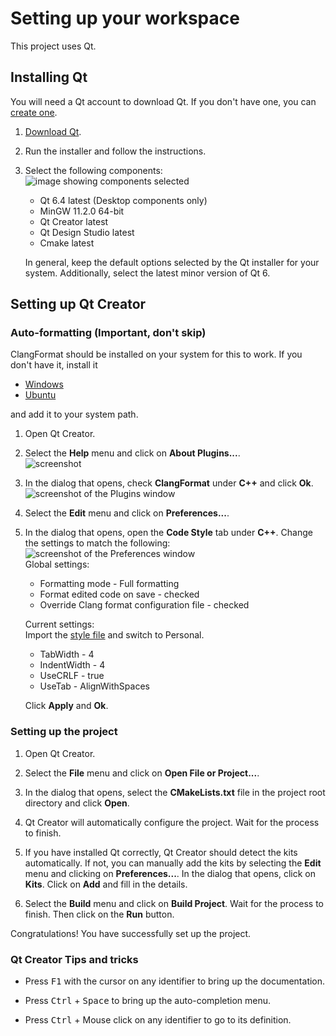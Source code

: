 # Setting up your workspace

This project uses Qt.

## Installing Qt

You will need a Qt account to download Qt. If you don't have one, you can [create one](https://login.qt.io/register).

1. [Download Qt](https://www.qt.io/download-qt-installer).

2. Run the installer and follow the instructions.

3. Select the following components:  
![image showing components selected](https://user-images.githubusercontent.com/90329875/210178913-24706279-db3d-4fb2-95c6-02f3287e383a.png)  
    - Qt 6.4 latest (Desktop components only)
    - MinGW 11.2.0 64-bit
    - Qt Creator latest
    - Qt Design Studio latest
    - Cmake latest

    In general, keep the default options selected by the Qt installer for your system. Additionally, select the latest minor version of Qt 6.

## Setting up Qt Creator

### Auto-formatting **(Important, don't skip)**

ClangFormat should be installed on your system for this to work. If you don't have it, install it

- [Windows](https://superuser.com/questions/1505283/how-to-install-clang-format-on-mingw-windows)
- [Ubuntu](https://stackoverflow.com/questions/20756924/how-can-i-install-clang-format-in-ubuntu#49718985)

and add it to your system path.

1. Open Qt Creator.

2. Select the **Help** menu and click on **About Plugins...**.  
![screenshot](https://user-images.githubusercontent.com/90329875/210179722-64601873-0796-420b-829c-77d22a016dfe.png)

3. In the dialog that opens, check **ClangFormat** under **C++** and click **Ok**.  
![screenshot of the Plugins window](https://user-images.githubusercontent.com/90329875/210179781-d2980aaa-a18c-4c86-ad3e-c7194a333f63.png)

4. Select the **Edit** menu and click on **Preferences...**.

5. In the dialog that opens, open the **Code Style** tab under **C++**. Change the settings to match the following:  
![screenshot of the Preferences window](https://user-images.githubusercontent.com/90329875/210179964-90d5a3dc-4f9a-473b-996c-838d081deba7.png)  
    Global settings:
    - Formatting mode - Full formatting
    - Format edited code on save - checked
    - Override Clang format configuration file - checked  

    Current settings:  
    Import the [style file](./qt2_styles.xml) and switch to Personal.
    - TabWidth - 4
    - IndentWidth - 4
    - UseCRLF - true
    - UseTab - AlignWithSpaces

    Click **Apply** and **Ok**.

### Setting up the project

1. Open Qt Creator.

2. Select the **File** menu and click on **Open File or Project...**.

3. In the dialog that opens, select the **CMakeLists.txt** file in the project root directory and click **Open**.

4. Qt Creator will automatically configure the project. Wait for the process to finish.

5. If you have installed Qt correctly, Qt Creator should detect the kits automatically. If not, you can manually add the kits by selecting the **Edit** menu and clicking on **Preferences...**. In the dialog that opens, click on **Kits**. Click on **Add** and fill in the details.

6. Select the **Build** menu and click on **Build Project**. Wait for the process to finish. Then click on the **Run** button.

Congratulations! You have successfully set up the project.

### Qt Creator Tips and tricks

- Press <kbd>F1</kbd> with the cursor on any identifier to bring up the documentation.

- Press <kbd>Ctrl</kbd> + <kbd>Space</kbd> to bring up the auto-completion menu.

- Press <kbd>Ctrl</kbd> + Mouse click on any identifier to go to its definition.
